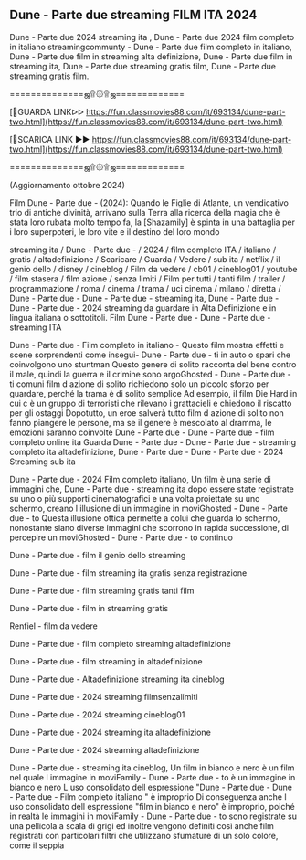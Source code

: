 ## Dune - Parte due streaming FILM ITA 2024


Dune - Parte due 2024 streaming ita , Dune - Parte due 2024 film completo in italiano streamingcommunty - Dune - Parte due film completo in italiano, Dune - Parte due film in streaming alta definizione, Dune - Parte due film in streaming ita, Dune - Parte due streaming gratis film, Dune - Parte due streaming gratis film.

==============ஜ۩۞۩ஜ=============

[🔴GUARDA LINKᐅᐅ https://fun.classmovies88.com/it/693134/dune-part-two.html](https://fun.classmovies88.com/it/693134/dune-part-two.html)

[🔴SCARICA LINK ►► https://fun.classmovies88.com/it/693134/dune-part-two.html](https://fun.classmovies88.com/it/693134/dune-part-two.html)

==============ஜ۩۞۩ஜ=============

(Aggiornamento ottobre 2024)

Film Dune - Parte due - (2024): Quando le Figlie di Atlante, un vendicativo trio di antiche divinità, arrivano sulla Terra alla ricerca della magia che è stata loro rubata molto tempo fa, la [Shazamily] è spinta in una battaglia per i loro superpoteri, le loro vite e il destino del loro mondo

streaming ita / Dune - Parte due - / 2024 / film completo ITA / italiano / gratis / altadefinizione / Scaricare / Guarda / Vedere / sub ita / netflix / il genio dello / disney / cineblog / Film da vedere / cb01 / cineblog01 / youtube / film stasera / film azione / senza limiti / Film per tutti / tanti film / trailer / programmazione / roma / cinema / trama / uci cinema / milano / diretta / Dune - Parte due - Dune - Parte due - streaming ita, Dune - Parte due - Dune - Parte due - 2024 streaming da guardare in Alta Definizione e in lingua italiana o sottotitoli. Film Dune - Parte due - Dune - Parte due - streaming ITA

Dune - Parte due - Film completo in italiano - Questo film mostra effetti e scene sorprendenti come insegui- Dune - Parte due - ti in auto o spari che coinvolgono uno stuntman Questo genere di solito racconta del bene contro il male, quindi la guerra e il crimine sono argoGhosted - Dune - Parte due - ti comuni film d azione di solito richiedono solo un piccolo sforzo per guardare, perché la trama è di solito semplice Ad esempio, il film Die Hard in cui c è un gruppo di terroristi che rilevano i grattacieli e chiedono il riscatto per gli ostaggi Dopotutto, un eroe salverà tutto film d azione di solito non fanno piangere le persone, ma se il genere è mescolato al dramma, le emozioni saranno coinvolte Dune - Parte due - Dune - Parte due - film completo online ita Guarda Dune - Parte due - Dune - Parte due - streaming completo ita altadefinizione, Dune - Parte due - Dune - Parte due - 2024 Streaming sub ita

Dune - Parte due - 2024 Film completo italiano, Un film è una serie di immagini che, Dune - Parte due - streaming ita dopo essere state registrate su uno o più supporti cinematografici e una volta proiettate su uno schermo, creano l illusione di un immagine in moviGhosted - Dune - Parte due - to Questa illusione ottica permette a colui che guarda lo schermo, nonostante siano diverse immagini che scorrono in rapida successione, di percepire un moviGhosted - Dune - Parte due - to continuo


Dune - Parte due - film il genio dello streaming

Dune - Parte due - film streaming ita gratis senza registrazione

Dune - Parte due - film streaming gratis tanti film

Dune - Parte due - film in streaming gratis

Renfiel - film da vedere

Dune - Parte due - film completo streaming altadefinizione

Dune - Parte due - film streaming in altadefinizione

Dune - Parte due - Altadefinizione streaming ita cineblog

Dune - Parte due - 2024 streaming filmsenzalimiti

Dune - Parte due - 2024 streaming cineblog01

Dune - Parte due - 2024 streaming ita altadefinizione

Dune - Parte due - 2024 streaming altadefinizione

Dune - Parte due - streaming ita cineblog, Un film in bianco e nero è un film nel quale l immagine in moviFamily - Dune - Parte due - to è un immagine in bianco e nero L uso consolidato dell espressione "Dune - Parte due - Dune - Parte due - Film completo italiano " è improprio Di conseguenza anche l uso consolidato dell espressione "film in bianco e nero" è improprio, poiché in realtà le immagini in moviFamily - Dune - Parte due - to sono registrate su una pellicola a scala di grigi ed inoltre vengono definiti così anche film registrati con particolari filtri che utilizzano sfumature di un solo colore, come il seppia

